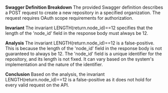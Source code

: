 **Swagger Definition Breakdown**
The provided Swagger definition describes a POST request to create a new repository in a specified organization. The request requires OAuth scope requirements for authorization.

**Invariant**
The invariant LENGTH(return.node_id)==12 specifies that the length of the 'node_id' field in the response body must always be 12.

**Analysis**
The invariant LENGTH(return.node_id)==12 is a false-positive. This is because the length of the 'node_id' field in the response body is not guaranteed to always be 12. The 'node_id' field is a unique identifier for the repository, and its length is not fixed. It can vary based on the system's implementation and the nature of the identifier.

**Conclusion**
Based on the analysis, the invariant LENGTH(return.node_id)==12 is a false-positive as it does not hold for every valid request on the API.
